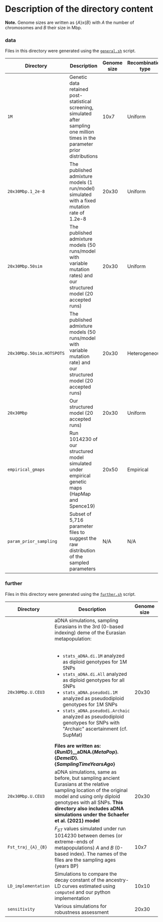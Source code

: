 # Description of the directory content

**Note.** Genome sizes are written as {*A*}x{*B*} with *A* the number of chromosomes and *B* their size in Mbp.

### **data**

Files in this directory were generated using the [`general.sh`](https://github.com/sunyatin/qna/blob/main/general.sh) script.


| Directory | Description | Genome size | Recombination type | Content |
| -- | -- | -- | -- | -- |
| `1M` | Genetic data retained post-statistical screening, simulated after sampling one million times in the parameter prior distributions | 10x7 | Uniform | par+stats |
| `20x30Mbp.1_2e-8` | The published admixture models (1 run/model) simulated with a fixed mutation rate of 1.2e-8 | 20x30 | Uniform | par+stats |
| `20x30Mbp.50sim` | The published admixture models (50 runs/model with variable mutation rates) and our structured model (20 accepted runs) | 20x30 | Uniform | par+stats |
| `20x30Mbp.50sim.HOTSPOTS` | The published admixture models (50 runs/model with variable mutation rate) and our structured model (20 accepted runs) | 20x30 | Heterogeneous | par+stats |
| `20x30Mbp` | Our structured model (20 accepted runs) | 20x30 | Uniform | par+data+stats |
| `empirical_gmaps` | Run 1014230 of our structured model simulated under empirical genetic maps (HapMap and Spence19) | 20x50 | Empirical | par+stats |
| `param_prior_sampling` | Subset of 5,716 parameter files to suggest the raw distribution of the sampled parameters | N/A | N/A | par |


### **further**

Files in this directory were generated using the [`further.sh`](https://github.com/sunyatin/qna/blob/main/further.sh) script.

| Directory | Description | Genome size | Recombination type | Content |
| -- | -- | -- | -- | -- |
| `20x30Mbp.U.CEU3` | aDNA simulations, sampling Eurasians in the 3rd (0-based indexing) deme of the Eurasian metapopulation:<br><br> <ul><li>`stats_aDNA.di.1M` analyzed as diploid genotypes for 1M SNPs</li><li>`stats_aDNA.di.All` analyzed as diploid genotypes for all SNPs</li><li>`stats_aDNA.pseudodi.1M` analyzed as pseudodiploid genotypes for 1M SNPs</li><li>`stats_aDNA.pseudodi.Archaic` analyzed as pseudodiploid genotypes for SNPs with "Archaic" ascertainment (cf. SupMat)</li></ul>**Files are written as:<br> {*RunID*}__aDNA.{*MetaPop*}.{*DemeID*}.{*SamplingTimeYearsAgo*}** | 20x30 | Uniform | par+stats |
| `20x30Mbp.U.CEU3` | aDNA simulations, same as before, but sampling ancient Eurasians at the relative sampling location of the original model and using only diploid genotypes with all SNPs. **This directory also includes aDNA simulations under the Schaefer et al. (2021) model** | 20x30 | Uniform | par+stats |
| `Fst_traj_{A}_{B}` | $F_{ST}$ values simulated under run 1014230 between demes (or extreme-ends of metapopulations) *A* and *B* (0-based index). The names of the files are the sampling ages (years BP) | 10x7 | Uniform | par+stats |
| `LD_implementation` | Simulations to compare the decay constant of the ancestry-LD curves estimated using `computed` and our python implementation | 10x10 | Uniform | par+data+stats |
| `sensitivity` | Various simulations for robustness assessment | 20x30 | Uniform | par+stats |
